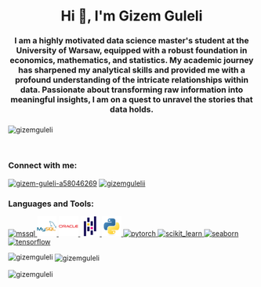 
<h1 align="center">Hi 👋, I'm Gizem Guleli</h1>


<h3 align="center">I am a highly motivated data science master's student at the University of Warsaw, equipped with a robust foundation in economics, mathematics, and statistics. My academic journey has sharpened my analytical skills and provided me with a profound understanding of the intricate relationships within data. Passionate about transforming raw information into meaningful insights, I am on a quest to unravel the stories that data holds. </h3>

<h3 align="left"></h3>
<h3 align="left"></h3>

<p align="left"> <img src="https://komarev.com/ghpvc/?username=gizemguleli&label=Profile%20views&color=0e75b6&style=flat" alt="gizemguleli" /> </p>

<p align="left"> <a href="https://twitter.com/" target="blank"><img src="https://img.shields.io/twitter/follow/?logo=twitter&style=for-the-badge" alt="" /></a> </p>


<h3 align="left">Connect with me:</h3>
<p align="left">
<a href="https://linkedin.com/in/gizem-guleli-a58046269" target="blank"><img align="center" src="https://raw.githubusercontent.com/rahuldkjain/github-profile-readme-generator/master/src/images/icons/Social/linked-in-alt.svg" alt="gizem-guleli-a58046269" height="30" width="40" /></a>
<a href="https://instagram.com/gizemgulelii" target="blank"><img align="center" src="https://raw.githubusercontent.com/rahuldkjain/github-profile-readme-generator/master/src/images/icons/Social/instagram.svg" alt="gizemgulelii" height="30" width="40" /></a>
</p>

<h3 align="left"></h3>
<h3 align="left"></h3>
<h3 align="left">Languages and Tools:</h3>
<p align="left"> <a href="https://www.microsoft.com/en-us/sql-server" target="_blank" rel="noreferrer"> <img src="https://www.svgrepo.com/show/303229/microsoft-sql-server-logo.svg" alt="mssql" width="40" height="40"/> </a> <a href="https://www.mysql.com/" target="_blank" rel="noreferrer"> <img src="https://raw.githubusercontent.com/devicons/devicon/master/icons/mysql/mysql-original-wordmark.svg" alt="mysql" width="40" height="40"/> </a> <a href="https://www.oracle.com/" target="_blank" rel="noreferrer"> <img src="https://raw.githubusercontent.com/devicons/devicon/master/icons/oracle/oracle-original.svg" alt="oracle" width="40" height="40"/> </a> <a href="https://pandas.pydata.org/" target="_blank" rel="noreferrer"> <img src="https://raw.githubusercontent.com/devicons/devicon/2ae2a900d2f041da66e950e4d48052658d850630/icons/pandas/pandas-original.svg" alt="pandas" width="40" height="40"/> </a> <a href="https://www.python.org" target="_blank" rel="noreferrer"> <img src="https://raw.githubusercontent.com/devicons/devicon/master/icons/python/python-original.svg" alt="python" width="40" height="40"/> </a> <a href="https://pytorch.org/" target="_blank" rel="noreferrer"> <img src="https://www.vectorlogo.zone/logos/pytorch/pytorch-icon.svg" alt="pytorch" width="40" height="40"/> </a> <a href="https://scikit-learn.org/" target="_blank" rel="noreferrer"> <img src="https://upload.wikimedia.org/wikipedia/commons/0/05/Scikit_learn_logo_small.svg" alt="scikit_learn" width="40" height="40"/> </a> <a href="https://seaborn.pydata.org/" target="_blank" rel="noreferrer"> <img src="https://seaborn.pydata.org/_images/logo-mark-lightbg.svg" alt="seaborn" width="40" height="40"/> </a> <a href="https://www.tensorflow.org" target="_blank" rel="noreferrer"> <img src="https://www.vectorlogo.zone/logos/tensorflow/tensorflow-icon.svg" alt="tensorflow" width="40" height="40"/> </a> </p>

<p><img align="left" src="https://github-readme-stats.vercel.app/api/top-langs?username=gizemguleli&show_icons=true&locale=en&layout=compact" alt="gizemguleli" /></p>

<p>&nbsp;<img align="center" src="https://github-readme-stats.vercel.app/api?username=gizemguleli&show_icons=true&locale=en" alt="gizemguleli" /></p>

<p><img align="center" src="https://github-readme-streak-stats.herokuapp.com/?user=gizemguleli&" alt="gizemguleli" /></p>

